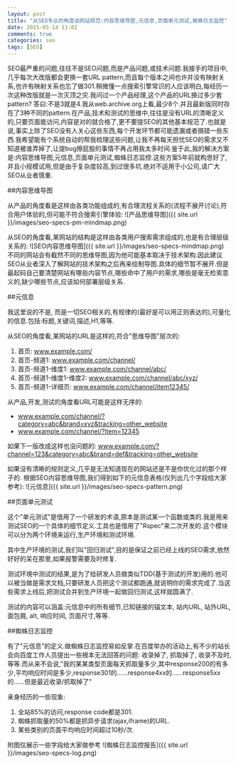 ```yaml
---
layout: post
title: "从SEO专业的角度谈网站规范:内容思维导图,元信息,页面单元测试,蜘蛛日志监控"
date: 2015-05-14 11:02
comments: true
categories: seo
tags: [SEO]
---
```


SEO最严重的问题,往往不是SEO问题,而是产品问题,或技术问题.我接手的项目中,几乎每次大改版都会更换一套URL pattern,而且每个版本之间也许并没有映射关系,也许有映射关系也忘了做301.稍微懂一点搜索引擎常识的人应该明白,每经历一次这种改版就是一次灭顶之灾.我问过一个产品经理,这个产品的URL换过多少套pattern? 答曰:不是3就是4.我从web.archive.org上看,最少8个.并且最新版同时存在了3种不同的pattern.在产品,技术和测试的思维中,往往是没有URL的清晰定义的,只要页面能访问,内容是对的就合格了,更不要提SEO的其他基本规范了.也就是说,事实上除了SEO没有人关心这些东西,每个开发环节都可能遗漏或者搞错一些东西.我希望能有个系统自动的帮我梳理这些问题,让我不再每天担忧SEO的需求又不知道被谁弄掉了,让提bug擦屁股的事情不再占用我太多时间.鉴于此,我的解决方案是:内容思维导图,元信息,页面单元测试,蜘蛛日志监控.这些方案5年前就构思好了,并且小规模试用,但是由于复杂度较高,到过很多坑.绝对不适用于小公司,请广大SEO从业者慎重.

##内容思维导图

从产品的角度看是这样由各类功能组成的,有合理流程关系的(流程不展开讨论),符合用户体验的,但可能不符合搜索引擎体验:
![产品思维导图]({{ site.url }}/images/seo-specs-pm-mindmap.png)


从SEO的角度看,某网站的结构是这样由各类用户搜索需求组成的,也是有合理层级关系的:
![SEO内容思维导图]({{ site.url }}/images/seo-specs-mindmap.png)
不同的网站会有截然不同的思维导图,因为他可能基本取决于技术架构.因此建议SEO从业者深入了解网站的技术架构之后再来绘制导图.具体的细节暂不展开.但是最起码自己要清楚网站有哪些内容节点,哪些命中了用户的需求,哪些是毫无检索意义的,缺少哪些节点,应该如何部署层级关系.



##元信息

我这里说的不是<meta>, 而是一切SEO相关的,有规律的(最好是可以用正则表达的),可量化的信息.包括:标题,关键词,描述,H1,等等.

从SEO的角度看,某网站的URL是这样的,符合"思维导图"层次的:
1.   首页: www.example.com/
1.   首页-频道1: www.example.com/channel/
1.   首页-频道1-维度1: www.example.com/channel/abc/
1.   首页-频道1-维度1-维度2: www.example.com/channel/abc/xyz/
1.   首页-频道1-详细页: www.example.com/channel/item12345/

从产品,开发,测试的角度看URL可能是这样无序的:
* www.example.com/channel/?category=abc&brand=xyz&tracking=other_website
* www.example.com/channel/?item=12345

如果下一版改成这样也没问题的:
www.example.com/?channel=123&category=abc&brand=def&tracking=other_website

如果没有清晰的规则定义,几乎是无法知道现在的网站还是不是你优化过的那个样子的.
根据SEO内容思维导图,我们得到如下的元信息表格(仅列出几个字段给大家参考):
![元信息]({{ site.url }}/images/seo-specs-pattern.png)

##页面单元测试


这个"单元测试"是借用了一个研发的术语,原本是测试某一个函数或类的.我是用来测试SEO的一个具体的细节定义.工具也是借用了"Rspec"来二次开发的.这个模块可以分为两个环境来运行,生产环境和测试环境.

其中生产环境的测试,我们叫"回归测试",目的是保证之前已经上线的SEO需求,依然好好的呆在那里,如果报警需要及时修复.

测试环境中测试的结果,是为了给研发人员做类似TDD(基于测试的开发)用的.他可以被当做是需求文档,只要研发人员把这个测试都跑通,就说明你的需求完成了.当这些需求上线后,把测试合并到生产环境一起做回归测试,这样就圆满了.

测试的内容可以涵盖:元信息中的所有细节,已知链接的锚文本, 站内URL, 站外URL, 面包屑, alt, 响应时间, 页面尺寸,等等.

##蜘蛛日志监控

有了"元信息"的定义.做蜘蛛日志监控易如反掌.在百度举办的活动上,有不少的站长会向百度工作人员提出一些根本无法回答的问题: 收录掉了, 抓取掉了, 收录不及时,等等.而从来不会说,"我的某某类型页面每天抓取量多少,其中response200的有多少,平均响应时间是多少,response301的......response4xx的......response5xx的......但是最近收录/抓取掉了"

亲身经历的一些现象:
1.   全站85%的访问,response code都是301.
1.   蜘蛛抓取量的50%都是抓异步请求(ajax,iframe)的URL.
1.   某些类别的页面平均响应时间超过10秒/次.

附图仅展示一些字段给大家做参考
![蜘蛛日志监控报告]({{ site.url }}/images/seo-specs-log.png)